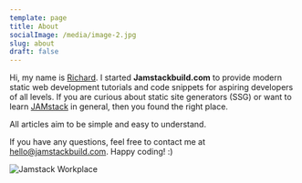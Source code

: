 ```yaml
---
template: page
title: About
socialImage: /media/image-2.jpg
slug: about
draft: false
---
```

Hi, my name is [Richard](https://twitter.com/iamchardmd). I started **Jamstackbuild.com** to provide modern static web development tutorials and code snippets for aspiring developers of all levels. If you are curious about static site generators (SSG) or want to learn [JAMstack](https://jamstack.org) in general, then you found the right place.

All articles aim to be simple and easy to understand. 

If you have any questions, feel free to contact me at [hello@jamstackbuild.com](mailto:hello@jamstackbuild.com). Happy coding! :)

![Jamstack Workplace](/media/nomad.png "Jamstack Workplace")